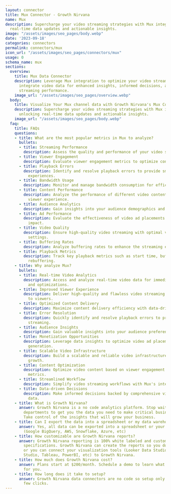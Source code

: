 ```yaml
---
layout: connector
title: Mux Connector - Growth Nirvana
name: Mux
description: Supercharge your video streaming strategies with Mux integration, unlocking
  real-time data updates and actionable insights.
image: "/assets/images/seo_pages/body.webp"
date: '2023-09-18'
categories: connectors
permalink: connectors/mux
icon_url: "/assets/images/seo_pages/connectors/mux"
usage: 0
schema_name: mux
sections:
  overview:
    title: Mux Data Connector
    description: Leverage Mux integration to optimize your video streaming. Seamlessly
      integrate video data for enhanced insights, informed decisions, and improved
      streaming performance.
    image_url: "/assets/images/seo_pages/overview.webp"
  body:
    title: Visualize Your Mux channel data with Growth Nirvana's Mux Connector
    description: Supercharge your video streaming strategies with Mux integration,
      unlocking real-time data updates and actionable insights.
    image_url: "/assets/images/seo_pages/body.webp"
  faq:
    title: FAQs
    questions:
    - title: What are the most popular metrics in Mux to analyze?
      bullets:
      - title: Streaming Performance
        description: Assess the quality and performance of your video streaming.
      - title: Viewer Engagement
        description: Evaluate viewer engagement metrics to optimize content delivery.
      - title: Playback Errors
        description: Identify and resolve playback errors to provide smooth streaming
          experiences.
      - title: Bandwidth Usage
        description: Monitor and manage bandwidth consumption for efficient streaming.
      - title: Content Performance
        description: Analyze the performance of different video content for better
          viewer experience.
      - title: Audience Analytics
        description: Gain insights into your audience demographics and preferences.
      - title: Ad Performance
        description: Evaluate the effectiveness of video ad placements for maximum
          impact.
      - title: Video Quality
        description: Ensure high-quality video streaming with optimal video encoding
          settings.
      - title: Buffering Rates
        description: Analyze buffering rates to enhance the streaming experience.
      - title: Playback Metrics
        description: Track key playback metrics such as start time, buffer time, and
          rebuffering.
    - title: Why analyze Mux?
      bullets:
      - title: Real-time Video Analytics
        description: Access and analyze real-time video data for immediate actions
          and optimizations.
      - title: Improved Viewer Experience
        description: Deliver high-quality and flawless video streaming experiences
          to viewers.
      - title: Optimized Content Delivery
        description: Maximize content delivery efficiency with data-driven insights.
      - title: Error Resolution
        description: Quickly identify and resolve playback errors to provide seamless
          streaming.
      - title: Audience Insights
        description: Gain valuable insights into your audience preferences and behavior.
      - title: Monetization Opportunities
        description: Leverage data insights to optimize video ad placements and revenue
          generation.
      - title: Scalable Video Infrastructure
        description: Build a scalable and reliable video infrastructure for future
          growth.
      - title: Content Optimization
        description: Optimize video content based on viewer engagement and performance
          metrics.
      - title: Streamlined Workflow
        description: Simplify video streaming workflows with Mux's integrated solutions.
      - title: Data-driven Decisions
        description: Make informed decisions backed by comprehensive video performance
          data.
    - title: What is Growth Nirvana?
      answer: Growth Nirvana is a no code analytics platform. Stop waiting for other
        departments to get you the data you need to make critical business decisions.
        Take control of the insights that will grow your business.
    - title: Can I export the data into a spreadsheet or my data warehouse?
      answer: Yes, all data can be exported into a spreadsheet or your data warehouse
        (Google BigQuery, AWS, Snowflake, Azure, etc)
    - title: How customizable are Growth Nirvana reports?
      answer: Growth Nirvana reporting is 100% white labeled and customized to your
        specifications. Growth Nirvana can create the reports so you don’t have to
        or you can connect your visualization tools (Looker Data Studio/Google Data
        Studio, Tableau, PowerBI, etc) to Growth Nirvana.
    - title: How much does Growth Nirvana cost?
      answer: Plans start at $200/month. Schedule a demo to learn what plan is best
        for you.
    - title: How long does it take to setup?
      answer: Growth Nirvana data connectors are no code so setup only requires a
        few clicks.
---
```

